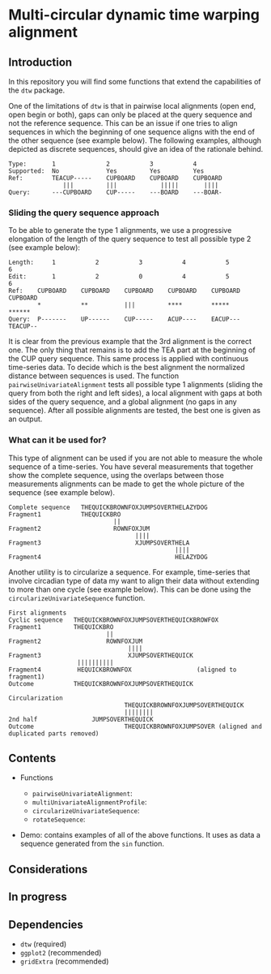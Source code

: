 # Multi-circular dynamic time warping alignment

## Introduction

In this repository you will find some functions that extend the capabilities of the `dtw` package. 

One of the limitations of `dtw` is that in pairwise local alignments (open end, open begin or both), gaps can only be placed at the query sequence and not the reference sequence. This can be an issue if one tries to align sequences in which the beginning of one sequence aligns with the end of the other sequence (see example below). The following examples, although depicted as discrete sequences, should give an idea of the rationale behind.

```
Type:       1              2           3           4
Supported:  No             Yes         Yes         Yes
Ref:        TEACUP-----    CUPBOARD    CUPBOARD    CUPBOARD
               |||         |||            |||||       ||||
Query:      ---CUPBOARD    CUP-----    ---BOARD    ---BOAR-
```

### Sliding the query sequence approach

To be able to generate the type 1 alignments, we use a progressive elongation of the length of the query sequence to test all possible type 2 (see example below):

```
Length:     1           2           3           4           5           6        
Edit:       1           2           0           4           5           6       
Ref:    CUPBOARD    CUPBOARD    CUPBOARD    CUPBOARD    CUPBOARD    CUPBOARD               
        *           **          |||         ****        *****       ******         
Query:  P-------    UP------    CUP-----    ACUP----    EACUP---    TEACUP--
```

It is clear from the previous example that the 3rd alignment is the correct one. The only thing that remains is to add the TEA part at the beginning of the CUP query sequence. This same process is applied with continuous time-series data. To decide which is the best alignment the normalized distance between sequences is used. The function `pairwiseUnivariateAlignment` tests all possible type 1 alignments (sliding the query from both the right and left sides), a local alignment with gaps at both sides of the query sequence, and a global alignment (no gaps in any sequence). After all possible alignments are tested, the best one is given as an output.

### What can it be used for?

This type of alignment can be used if you are not able to measure the whole sequence of a time-series. You have several measurements that together show the complete sequence, using the overlaps between those measurements alignments can be made to get the whole picture of the sequence (see example below).

```
Complete sequence   THEQUICKBROWNFOXJUMPSOVERTHELAZYDOG
Fragment1           THEQUICKBRO
                             ||
Fragment2                    ROWNFOXJUM
                                   ||||
Fragment3                          XJUMPSOVERTHELA    
                                              ||||
Fragment4                                     HELAZYDOG
```

Another utility is to circularize a sequence. For example, time-series that involve circadian type of data my want to align their data without extending to more than one cycle (see example below). This can be done using the `circularizeUnivariateSequence` function.

```
First alignments
Cyclic sequence   THEQUICKBROWNFOXJUMPSOVERTHEQUICKBROWFOX
Fragment1         THEQUICKBRO
                           ||
Fragment2                  ROWNFOXJUM
                                 ||||
Fragment3                        XJUMPSOVERTHEQUICK    
                   ||||||||||
Fragment4          HEQUICKBROWNFOX                  (aligned to fragment1)
Outcome           THEQUICKBROWNFOXJUMPSOVERTHEQUICK

Circularization
                                THEQUICKBROWNFOXJUMPSOVERTHEQUICK
                                ||||||||
2nd half               JUMPSOVERTHEQUICK
Outcome                         THEQUICKBROWNFOXJUMPSOVER (aligned and duplicated parts removed)
```

## Contents

* Functions
    * `pairwiseUnivariateAlignment`:
    * `multiUnivariateAlignmentProfile`:
    * `circularizeUnivariateSequence`:
    * `rotateSequence`:
    
* Demo: contains examples of all of the above functions. It uses as data a sequence generated from the `sin` function.

## Considerations

## In progress

## Dependencies

* `dtw` (required)
* `ggplot2` (recommended)
* `gridExtra` (recommended)

